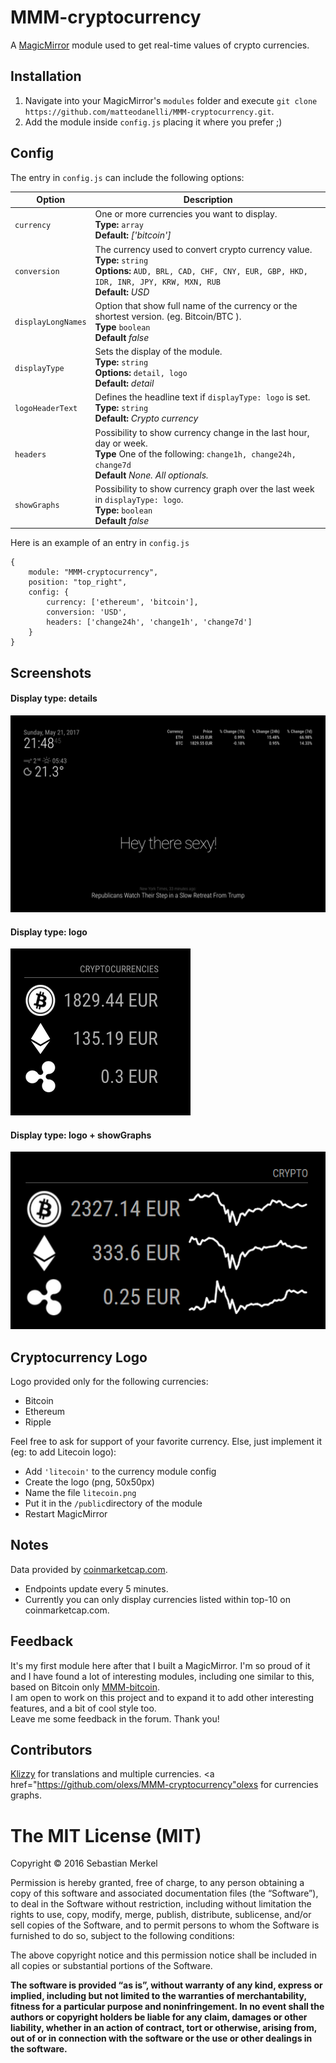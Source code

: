 # MMM-cryptocurrency
A <a href="https://github.com/MichMich/MagicMirror">MagicMirror</a> module used to get real-time values of crypto currencies.

## Installation
1. Navigate into your MagicMirror's `modules` folder and execute `git clone https://github.com/matteodanelli/MMM-cryptocurrency.git`.
2. Add the module inside `config.js` placing it where you prefer ;)


## Config
The entry in `config.js` can include the following options:


|Option|Description|
|---|---|
|`currency`|One or more currencies you want to display.<br>**Type:** `array`<br>**Default:** <i>['bitcoin']</i>|
|`conversion`|The currency used to convert crypto currency value.<br>**Type:** `string`<br>**Options:** `AUD, BRL, CAD, CHF, CNY, EUR, GBP, HKD, IDR, INR, JPY, KRW, MXN, RUB`<br>**Default:** <i>USD</i>|
|`displayLongNames`| Option that show full name of the currency or the shortest version. (eg. Bitcoin/BTC ). <br> **Type** `boolean` <br> **Default** <i>false</i> |
|`displayType`| Sets the display of the module. <br>**Type:** `string`<br>**Options:** `detail, logo`<br/>**Default:** <i>detail</i>
|`logoHeaderText`| Defines the headline text if `displayType: logo` is set.<br/>**Type:** `string`<br>**Default:** <i>Crypto currency</i>
|`headers`| Possibility to show currency change in the last hour, day or week. <br> **Type** One of the following: `change1h, change24h, change7d` <br> **Default** <i>None. All optionals.</i> |
|`showGraphs`| Possibility to show currency graph over the last week in `displayType: logo`. <br> **Type:** `boolean` <br> **Default** <i>false</i> |

Here is an example of an entry in `config.js`
```
{
	module: "MMM-cryptocurrency",
	position: "top_right",
	config: {
		currency: ['ethereum', 'bitcoin'],
		conversion: 'USD',
		headers: ['change24h', 'change1h', 'change7d']
	}
}
```

## Screenshots
#### Display type: details
![Screenshot](/MMM-cryptocurrency.png?raw=true "Example screenshot")

#### Display type: logo
![Screenshot with logo](/logoView.png?raw=true "displayType: 'logo'")

#### Display type: logo + showGraphs
![Screenshot with logo](/logoViewWithGraphs.png?raw=true "displayType: 'logo', showGraphs: 'true'")

## Cryptocurrency Logo

Logo provided only for the following currencies:
- Bitcoin
- Ethereum
- Ripple

Feel free to ask for support of your favorite currency. Else, just implement it (eg: to add Litecoin logo):
- Add `'litecoin'` to the currency module config
- Create the logo (png, 50x50px)
- Name the file `litecoin.png`
- Put it in the `/public`directory of the module
- Restart MagicMirror

## Notes
Data provided by <a href="https://coinmarketcap.com/">coinmarketcap.com</a>.
- Endpoints update every 5 minutes.
- Currently you can only display currencies listed within top-10 on coinmarketcap.com.


## Feedback
It's my first module here after that I built a MagicMirror. I'm so proud of it and I have found a lot of interesting modules, including one similar to this, based on Bitcoin only <a href="https://github.com/valmassoi/MMM-bitcoin">MMM-bitcoin</a>.
<br>I am open to work on this project and to expand it to add other interesting features, and a bit of cool style too.
<br>Leave me some feedback in the forum. Thank you!

## Contributors
<a href="https://github.com/Klizzy/MMM-cryptocurrency">Klizzy</a> for translations and multiple currencies.
<a href="https://github.com/olexs/MMM-cryptocurrency"olexs</a> for currencies graphs.


The MIT License (MIT)
=====================

Copyright © 2016 Sebastian Merkel

Permission is hereby granted, free of charge, to any person
obtaining a copy of this software and associated documentation
files (the “Software”), to deal in the Software without
restriction, including without limitation the rights to use,
copy, modify, merge, publish, distribute, sublicense, and/or sell
copies of the Software, and to permit persons to whom the
Software is furnished to do so, subject to the following
conditions:

The above copyright notice and this permission notice shall be
included in all copies or substantial portions of the Software.

**The software is provided “as is”, without warranty of any kind, express or implied, including but not limited to the warranties of merchantability, 
fitness for a particular purpose and noninfringement. In no event shall the authors or copyright holders be liable for any claim, damages or other liability, 
whether in an action of contract, tort or otherwise, arising from, out of or in connection with the software or the use or other dealings in the software.**
